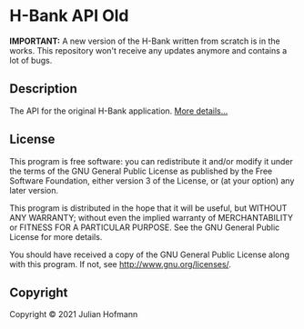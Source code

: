 # H-Bank API Old

**IMPORTANT:** A new version of the H-Bank written from scratch is in the works. This repository won't receive any updates anymore and contains a lot of bugs.

## Description

The API for the original H-Bank application.
[More details...](https://bananenpro05.duckdns.org/projects/hbank)

## License

This program is free software: you can redistribute it and/or modify
it under the terms of the GNU General Public License as published by
the Free Software Foundation, either version 3 of the License, or
(at your option) any later version.

This program is distributed in the hope that it will be useful,
but WITHOUT ANY WARRANTY; without even the implied warranty of
MERCHANTABILITY or FITNESS FOR A PARTICULAR PURPOSE.  See the
GNU General Public License for more details.

You should have received a copy of the GNU General Public License
along with this program.  If not, see <http://www.gnu.org/licenses/>.

## Copyright

Copyright © 2021 Julian Hofmann
